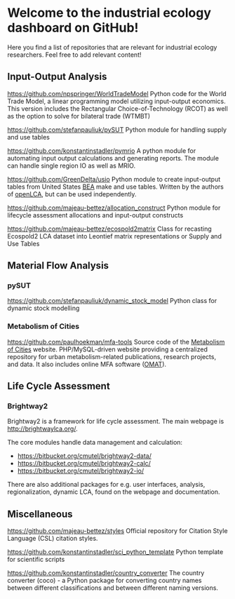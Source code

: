 # Welcome to the industrial ecology dashboard on GitHub!

Here you find a list of repositories that are relevant for industrial ecology researchers. Feel free to add relevant content! 

## Input-Output Analysis

https://github.com/npspringer/WorldTradeModel
Python code for the World Trade Model, a linear programming model utilizing input-output economics.  This version includes the Rectangular Choice-of-Technology (RCOT) as well as the option to solve for bilateral trade (WTMBT)

https://github.com/stefanpauliuk/pySUT
Python module for handling supply and use tables

https://github.com/konstantinstadler/pymrio
A python module for automating input output calculations and generating reports. The module can handle single region IO as well as MRIO.

https://github.com/GreenDelta/usio
Python module to create input-output tables from United States [BEA](http://www.bea.gov/) make and use tables. Written by the authors of [openLCA](http://www.openlca.org/), but can be used independently.

https://github.com/majeau-bettez/allocation_construct
Python module for lifecycle assessment allocations and input-output constructs

https://github.com/majeau-bettez/ecospold2matrix
Class for recasting Ecospold2 LCA dataset into Leontief matrix representations or Supply and Use Tables

## Material Flow Analysis

### pySUT

https://github.com/stefanpauliuk/dynamic_stock_model
Python class for dynamic stock modelling

### Metabolism of Cities

https://github.com/paulhoekman/mfa-tools Source code of the [Metabolism of Cities](http://metabolismofcities.org/) website. PHP/MySQL-driven website providing a centralized repository for urban metabolism-related publications, research projects, and data. It also includes online MFA software ([OMAT](http://metabolismofcities.org/omat/about)). 

## Life Cycle Assessment

### Brightway2

Brightway2 is a framework for life cycle assessment. The main webpage is http://brightwaylca.org/.

The core modules handle data management and calculation:

* https://bitbucket.org/cmutel/brightway2-data/
* https://bitbucket.org/cmutel/brightway2-calc/
* https://bitbucket.org/cmutel/brightway2-io/

There are also additional packages for e.g. user interfaces, analysis, regionalization, dynamic LCA, found on the webpage and documentation.

## Miscellaneous

https://github.com/majeau-bettez/styles
Official repository for Citation Style Language (CSL) citation styles.

https://github.com/konstantinstadler/sci_python_template
Python template for scientific scripts

https://github.com/konstantinstadler/country_converter
The country converter (coco) - a Python package for converting country names between different classifications and between different naming versions.
